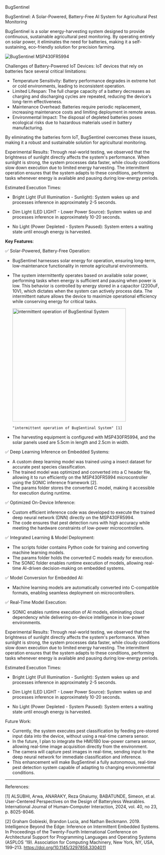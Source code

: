 BugSentinel

BugSentinel: A Solar-Powered, Battery-Free AI System for Agricultural Pest Monitoring

BugSentinel is a solar energy-harvesting system designed to provide continuous, sustainable agricultural pest monitoring. By operating entirely on solar power, it eliminates the need for batteries, making it a self-sustaining, eco-friendly solution for precision farming.

![BugSentinel MSP430FR5994](https://github.com/user-attachments/assets/8ba77053-1dd5-4786-809b-47393c657847)

Challenges of Battery-Powered IoT Devices:
IoT devices that rely on batteries face several critical limitations:
- Temperature Sensitivity: Battery performance degrades in extreme hot or cold environments, leading to inconsistent operation.
- Limited Lifespan: The full charge capacity of a battery decreases as charging and discharging cycles are repeated, reducing the device's long-term effectiveness.
- Maintenance Overhead: Batteries require periodic replacement, increasing maintenance costs and limiting deployment in remote areas.
- Environmental Impact: The disposal of depleted batteries poses ecological risks due to hazardous materials used in battery manufacturing.

By eliminating the batteries form IoT, BugSentinel overcomes these issues, making it a robust and sustainable solution for agricultural monitoring.

Experimental Results:
Through real-world testing, we observed that the brightness of sunlight directly affects the system's performance. When sunlight is strong, the system processes data faster, while cloudy conditions slow down execution due to limited energy harvesting. The intermittent operation ensures that the system adapts to these conditions, performing tasks whenever energy is available and pausing during low-energy periods.

Estimated Execution Times:
- Bright Light (Full Illumination -  Sunlight): System wakes up and processes inference in approximately 2-5 seconds.
  
- Dim Light (LED LIGHT - Lower Power Source): System wakes up and processes inference in approximately 10-20 seconds.

- No Light (Power Depleted - System Paused): System enters a waiting state until enough energy is harvested.

**Key Features**:

✅ Solar-Powered, Battery-Free Operation:  
- BugSentinel harnesses solar energy for operation, ensuring long-term, low-maintenance functionality in remote agricultural environments.
  
- The system intermittently operates based on available solar power, performing tasks when energy is sufficient and pausing when power is low. This behavior is controlled by energy stored in a capacitor (2200uF, 10V), which dictates when the system can actively process data. The intermittent nature allows the device to maximize operational efficiency while conserving energy for critical tasks.
  
  <img width="369" alt="intermittent operation of BugSentinal System" src="https://github.com/user-attachments/assets/853372c6-5cc1-4c18-8700-da9747e6c059" />
  
      "intermittent operation of BugSentinal System" [1]

- The harvesting equipment is configured with MSP430FR5994, and the solar panels used are 5.5cm in length and 2.5cm in width.
  

✅ Deep Learning Inference on Embedded Systems:  
- A custom deep learning model was trained using a  insect dataset for accurate pest species classification.  
- The trained model was optimized and converted into a C header file, allowing it to run efficiently on the MSP430FR5994 microcontroller using the SONIC inference framework [2].  
- The params folder stores the converted C model, making it accessible for execution during runtime.

✅ Optimized On-Device Inference:  
- Custom efficient inference code was developed to execute the trained deep neural network (DNN) directly on the MSP430FR5994.  
- The code ensures that pest detection runs with high accuracy while meeting the hardware constraints of low-power microcontrollers.  

✅ Integrated Learning & Model Deployment:  
- The scripts folder contains Python code for training and converting machine learning models.
- The params folder holds the converted C models ready for execution.
- The SONIC folder enables runtime execution of models, allowing real-time AI-driven decision-making on embedded systems.  

✅ Model Conversion for Embedded AI:  
- Machine learning models are automatically converted into C-compatible formats, enabling seamless deployment on microcontrollers.  

✅ Real-Time Model Execution:  
- SONIC enables runtime execution of AI models, eliminating cloud dependency while delivering on-device intelligence in low-power environments.  

Experimental Results:
Through real-world testing, we observed that the brightness of sunlight directly affects the system's performance. When sunlight is strong, the system processes data faster, while cloudy conditions slow down execution due to limited energy harvesting. The intermittent operation ensures that the system adapts to these conditions, performing tasks whenever energy is available and pausing during low-energy periods.

Estimated Execution Times:
- Bright Light (Full Illumination -  Sunlight): System wakes up and processes inference in approximately 2-5 seconds.
  
- Dim Light (LED LIGHT - Lower Power Source): System wakes up and processes inference in approximately 10-20 seconds.

- No Light (Power Depleted - System Paused): System enters a waiting state until enough energy is harvested.

Future Work:
- Currently, the system executes pest classification by feeding pre-stored input data into the device, without using a real-time camera sensor.
- In the future, I plan to integrate the HM01B0 low-power camera sensor, allowing real-time image acquisition directly from the environment.
- The camera will capture pest images in real-time, sending input to the deep neural network for immediate classification and inference.
- This enhancement will make BugSentinel a fully autonomous, real-time pest detection system capable of adapting to changing environmental conditions.
  

---

References:

[1] ALSUBHI, Arwa, ANARAKY, Reza Ghaiumy, BABATUNDE, Simeon, et al. User-Centered Perspectives on the Design of Batteryless Wearables. International Journal of Human–Computer Interaction, 2024, vol. 40, no 23, p. 8025-8046.

[2] Graham Gobieski, Brandon Lucia, and Nathan Beckmann. 2019. Intelligence Beyond the Edge: Inference on Intermittent Embedded Systems. In Proceedings of the Twenty-Fourth International Conference on Architectural Support for Programming Languages and Operating Systems (ASPLOS '19). Association for Computing Machinery, New York, NY, USA, 199–213. https://doi.org/10.1145/3297858.3304011





